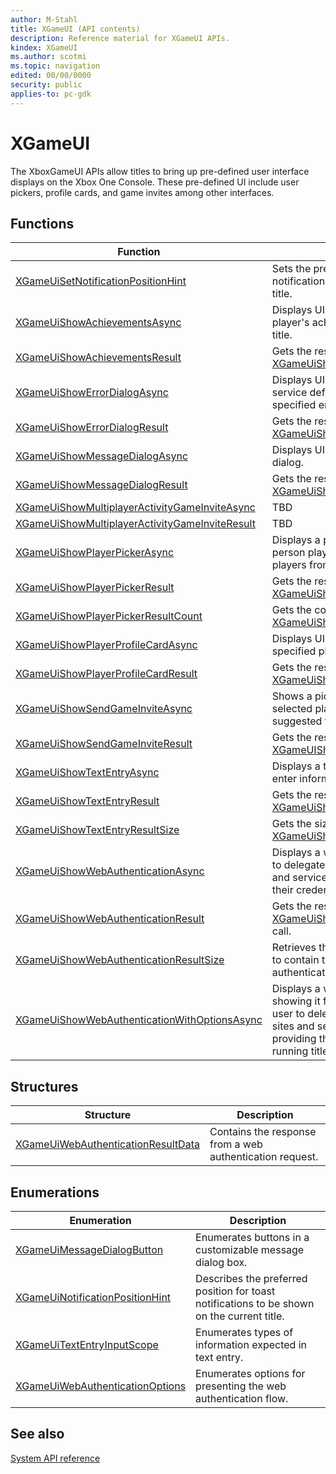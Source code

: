 ```yaml
---
author: M-Stahl
title: XGameUI (API contents)
description: Reference material for XGameUI APIs.
kindex: XGameUI
ms.author: scotmi
ms.topic: navigation
edited: 00/00/0000
security: public
applies-to: pc-gdk
---
```


# XGameUI  
  
The XboxGameUI APIs allow titles to bring up pre-defined user interface displays on the Xbox One Console. These pre-defined UI include user pickers, profile cards, and game invites among other interfaces.  
  
  
## Functions  
  
| Function | Description |  
| --- | --- |  
| [XGameUiSetNotificationPositionHint](functions/xgameuisetnotificationpositionhint.md) | Sets the preferred position for toast notifications to be shown on the current title. |  
| [XGameUiShowAchievementsAsync](functions/xgameuishowachievementsasync.md) | Displays UI presenting the requesting player's achievements for the specified title. |  
| [XGameUiShowAchievementsResult](functions/xgameuishowachievementsresult.md) | Gets the result of a call to [XGameUiShowAchievementsAsync](functions/xgameuishowachievementsasync.md). |  
| [XGameUiShowErrorDialogAsync](functions/xgameuishowerrordialogasync.md) | Displays UI for an error dialog with a service defined error string for the specified error code. |  
| [XGameUiShowErrorDialogResult](functions/xgameuishowerrordialogresult.md) | Gets the result of a call to [XGameUiShowErrorDialogAsync](functions/xgameuishowerrordialogasync.md). |  
| [XGameUiShowMessageDialogAsync](functions/xgameuishowmessagedialogasync.md) | Displays UI for a customizable message dialog. |  
| [XGameUiShowMessageDialogResult](functions/xgameuishowmessagedialogresult.md) | Gets the result of a call to [XGameUiShowMessageDialogAsync](functions/xgameuishowmessagedialogasync.md). |  
| [XGameUiShowMultiplayerActivityGameInviteAsync](functions/xgameuishowmultiplayeractivitygameinviteasync.md) | TBD |  
| [XGameUiShowMultiplayerActivityGameInviteResult](functions/xgameuishowmultiplayeractivitygameinviteresult.md) | TBD |  
| [XGameUiShowPlayerPickerAsync](functions/xgameuishowplayerpickerasync.md) | Displays a picker UI that allows a person playing the game to select players from a presented list of people. |  
| [XGameUiShowPlayerPickerResult](functions/xgameuishowplayerpickerresult.md) | Gets the results from a [XGameUiShowPlayerPickerAsync](functions/xgameuishowplayerpickerasync.md) call. |  
| [XGameUiShowPlayerPickerResultCount](functions/xgameuishowplayerpickerresultcount.md) | Gets the count of results from a [XGameUiShowPlayerPickerAsync](functions/xgameuishowplayerpickerasync.md) call. |  
| [XGameUiShowPlayerProfileCardAsync](functions/xgameuishowplayerprofilecardasync.md) | Displays UI for the profile card of the specified player. |  
| [XGameUiShowPlayerProfileCardResult](functions/xgameuishowplayerprofilecardresult.md) | Gets the result of a call to [XGameUiShowPlayerProfileCardAsync](functions/xgameuishowplayerprofilecardasync.md). |  
| [XGameUiShowSendGameInviteAsync](functions/xgameuishowsendgameinviteasync.md) | Shows a picker UI populated from the selected player's friend list and suggested friend list. |  
| [XGameUiShowSendGameInviteResult](functions/xgameuishowsendgameinviteresult.md) | Gets the result of a call to [XGameUIShowSendGameInviteAsync](functions/xgameuishowsendgameinviteasync.md). |  
| [XGameUiShowTextEntryAsync](functions/xgameuishowtextentryasync.md) | Displays a text entry UI for a user to enter information. |  
| [XGameUiShowTextEntryResult](functions/xgameuishowtextentryresult.md) | Gets the results from a [XGameUiShowTextEntryAsync](functions/xgameuishowtextentryasync.md) call. |  
| [XGameUiShowTextEntryResultSize](functions/xgameuishowtextentryresultsize.md) | Gets the size of the return buffer from a [XGameUiShowTextEntryAsync](functions/xgameuishowtextentryasync.md) call. |  
| [XGameUiShowWebAuthenticationAsync](functions/xgameuishowwebauthenticationasync.md) | Displays a web UI that allows the user to delegate access to external web sites and services without directly providing their credentials to the running title. |  
| [XGameUiShowWebAuthenticationResult](functions/xgameuishowwebauthenticationresult.md) | Gets the results from a [XGameUiShowWebAuthenticationAsync](functions/xgameuishowwebauthenticationasync.md) call. |  
| [XGameUiShowWebAuthenticationResultSize](functions/xgameuishowwebauthenticationresultsize.md) | Retrieves the size of the buffer needed to contain the results of an authentication request. |  
| [XGameUiShowWebAuthenticationWithOptionsAsync](functions/xgameuishowwebauthenticationwithoptionsasync.md) | Displays a web UI, with the option of showing it fulll screen, that allows the user to delegate access to external web sites and services without directly providing their credentials to the running title. |  
  
## Structures  
  
| Structure | Description |  
| --- | --- |  
| [XGameUiWebAuthenticationResultData](structs/xgameuiwebauthenticationresultdata.md) | Contains the response from a web authentication request. |  
  
## Enumerations  
  
| Enumeration | Description |  
| --- | --- |  
| [XGameUiMessageDialogButton](enums/xgameuimessagedialogbutton.md) | Enumerates buttons in a customizable message dialog box. |  
| [XGameUiNotificationPositionHint](enums/xgameuinotificationpositionhint.md) | Describes the preferred position for toast notifications to be shown on the current title. |  
| [XGameUiTextEntryInputScope](enums/xgameuitextentryinputscope.md) | Enumerates types of information expected in text entry. |  
| [XGameUiWebAuthenticationOptions](enums/xgameuiwebauthenticationoptions.md) | Enumerates options for presenting the web authentication flow. |  
  
  
## See also  
[System API reference](../gc-reference-system-toc.md)  